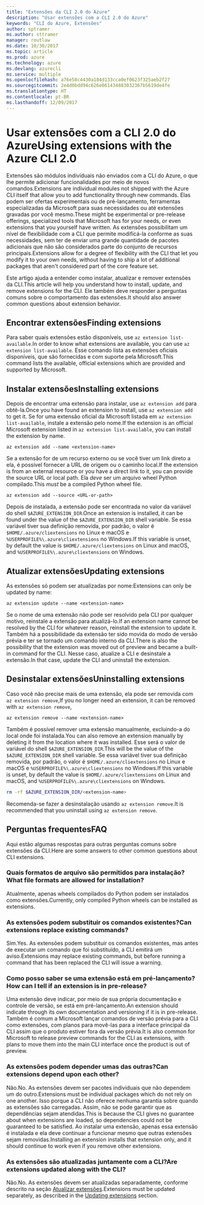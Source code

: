 ```yaml
---
title: "Extensões da CLI 2.0 do Azure"
description: "Usar extensões com a CLI 2.0 do Azure"
keywords: "CLI do Azure, Extensões"
author: sptramer
ms.author: sttramer
manager: routlaw
ms.date: 10/30/2017
ms.topic: article
ms.prod: azure
ms.technology: azure
ms.devlang: azurecli
ms.service: multiple
ms.openlocfilehash: a76e58c4430a184d133cca0ef0623f325aeb2f27
ms.sourcegitcommit: 2e4d0bdd94c626e061434883032367b5619de4fe
ms.translationtype: HT
ms.contentlocale: pt-BR
ms.lasthandoff: 12/09/2017
---
```

# <a name="using-extensions-with-the-azure-cli-20"></a><span data-ttu-id="7d902-104">Usar extensões com a CLI 2.0 do Azure</span><span class="sxs-lookup"><span data-stu-id="7d902-104">Using extensions with the Azure CLI 2.0</span></span>

<span data-ttu-id="7d902-105">Extensões são módulos individuais não enviados com a CLI do Azure, o que lhe permite adicionar funcionalidades por meio de novos comandos.</span><span class="sxs-lookup"><span data-stu-id="7d902-105">Extensions are individual modules not shipped with the Azure CLI itself that allow you to add functionality through new commands.</span></span> <span data-ttu-id="7d902-106">Elas podem ser ofertas experimentais ou de pré-lançamento, ferramentas especializadas da Microsoft para suas necessidades ou até extensões gravadas por você mesmo.</span><span class="sxs-lookup"><span data-stu-id="7d902-106">These might be experimental or pre-release offerings, specialized tools that Microsoft has for your needs, or even extensions that you yourself have written.</span></span> <span data-ttu-id="7d902-107">As extensões possibilitam um nível de flexibilidade com a CLI que permite modificá-la conforme as suas necessidades, sem ter de enviar uma grande quantidade de pacotes adicionais que não são considerados parte do conjunto de recursos principais.</span><span class="sxs-lookup"><span data-stu-id="7d902-107">Extensions allow for a degree of flexibility with the CLI that let you modify it to your own needs, without having to ship a lot of additional packages that aren't considered part of the core feature set.</span></span>

<span data-ttu-id="7d902-108">Este artigo ajuda a entender como instalar, atualizar e remover extensões da CLI.</span><span class="sxs-lookup"><span data-stu-id="7d902-108">This article will help you understand how to install, update, and remove extensions for the CLI.</span></span> <span data-ttu-id="7d902-109">Ele também deve responder a perguntas comuns sobre o comportamento das extensões.</span><span class="sxs-lookup"><span data-stu-id="7d902-109">It should also answer common questions about extension behavior.</span></span>

## <a name="finding-extensions"></a><span data-ttu-id="7d902-110">Encontrar extensões</span><span class="sxs-lookup"><span data-stu-id="7d902-110">Finding extensions</span></span>

<span data-ttu-id="7d902-111">Para saber quais extensões estão disponíveis, use `az extension list-available`.</span><span class="sxs-lookup"><span data-stu-id="7d902-111">In order to know what extensions are available, you can use `az extension list-available`.</span></span> <span data-ttu-id="7d902-112">Esse comando lista as extensões oficiais disponíveis, que são fornecidas e com suporte pela Microsoft.</span><span class="sxs-lookup"><span data-stu-id="7d902-112">This command lists the available, official extensions which are provided and supported by Microsoft.</span></span>

## <a name="installing-extensions"></a><span data-ttu-id="7d902-113">Instalar extensões</span><span class="sxs-lookup"><span data-stu-id="7d902-113">Installing extensions</span></span>

<span data-ttu-id="7d902-114">Depois de encontrar uma extensão para instalar, use `az extension add` para obtê-la.</span><span class="sxs-lookup"><span data-stu-id="7d902-114">Once you have found an extension to install, use `az extension add` to get it.</span></span> <span data-ttu-id="7d902-115">Se for uma extensão oficial da Microsoft listada em `az extension list-available`, instale a extensão pelo nome.</span><span class="sxs-lookup"><span data-stu-id="7d902-115">If the extension is an official Microsoft extension listed in `az extension list-available`, you can install the extension by name.</span></span>

```azurecli
az extension add --name <extension-name>
```

<span data-ttu-id="7d902-116">Se a extensão for de um recurso externo ou se você tiver um link direto a ela, é possível fornecer a URL de origem ou o caminho local.</span><span class="sxs-lookup"><span data-stu-id="7d902-116">If the extension is from an external resource or you have a direct link to it, you can provide the source URL or local path.</span></span> <span data-ttu-id="7d902-117">Ela _deve_ ser um arquivo wheel Python compilado.</span><span class="sxs-lookup"><span data-stu-id="7d902-117">This _must_ be a compiled Python wheel file.</span></span>

```azurecli
az extension add --source <URL-or-path>
```

<span data-ttu-id="7d902-118">Depois de instalada, a extensão pode ser encontrada no valor da variável do shell `$AZURE_EXTENSION_DIR`.</span><span class="sxs-lookup"><span data-stu-id="7d902-118">Once an extension is installed, it can be found under the value of the `$AZURE_EXTENSION_DIR` shell variable.</span></span> <span data-ttu-id="7d902-119">Se essa variável tiver sua definição removida, por padrão, o valor é `$HOME/.azure/cliextensions` no Linux e macOS e `%USERPROFILE%\.azure\cliextensions` no Windows.</span><span class="sxs-lookup"><span data-stu-id="7d902-119">If this variable is unset, by default the value is `$HOME/.azure/cliextensions` on Linux and macOS, and `%USERPROFILE%\.azure\cliextensions` on Windows.</span></span>

## <a name="updating-extensions"></a><span data-ttu-id="7d902-120">Atualizar extensões</span><span class="sxs-lookup"><span data-stu-id="7d902-120">Updating extensions</span></span>

<span data-ttu-id="7d902-121">As extensões só podem ser atualizadas por nome:</span><span class="sxs-lookup"><span data-stu-id="7d902-121">Extensions can only be updated by name:</span></span>

```azurecli
az extension update --name <extension-name>
```

<span data-ttu-id="7d902-122">Se o nome de uma extensão não pode ser resolvido pela CLI por qualquer motivo, reinstale a extensão para atualizá-lo.</span><span class="sxs-lookup"><span data-stu-id="7d902-122">If an extension name cannot be resolved by the CLI for whatever reason, reinstall the extension to update it.</span></span> <span data-ttu-id="7d902-123">Também há a possibilidade da extensão ter sido movida do modo de versão prévia e ter se tornado um comando interno da CLI.</span><span class="sxs-lookup"><span data-stu-id="7d902-123">There is also the possibility that the extension was moved out of preview and became a built-in command for the CLI.</span></span> <span data-ttu-id="7d902-124">Nesse caso, atualize a CLI e desinstale a extensão.</span><span class="sxs-lookup"><span data-stu-id="7d902-124">In that case, update the CLI and uninstall the extension.</span></span>

## <a name="uninstalling-extensions"></a><span data-ttu-id="7d902-125">Desinstalar extensões</span><span class="sxs-lookup"><span data-stu-id="7d902-125">Uninstalling extensions</span></span>

<span data-ttu-id="7d902-126">Caso você não precise mais de uma extensão, ela pode ser removida com `az extension remove`,</span><span class="sxs-lookup"><span data-stu-id="7d902-126">If you no longer need an extension, it can be removed with `az extension remove`,</span></span>

```azurecli
az extension remove --name <extension-name>
```

<span data-ttu-id="7d902-127">Também é possível remover uma extensão manualmente, excluindo-a do local onde foi instalada.</span><span class="sxs-lookup"><span data-stu-id="7d902-127">You can also remove an extension manually by deleting it from the location where it was installed.</span></span> <span data-ttu-id="7d902-128">Esse será o valor de variável do shell `$AZURE_EXTENSION_DIR`.</span><span class="sxs-lookup"><span data-stu-id="7d902-128">This will be the value of the `$AZURE_EXTENSION_DIR` shell variable.</span></span> <span data-ttu-id="7d902-129">Se essa variável tiver sua definição removida, por padrão, o valor é `$HOME/.azure/cliextensions` no Linux e macOS e `%USERPROFILE%\.azure\cliextensions` no Windows.</span><span class="sxs-lookup"><span data-stu-id="7d902-129">If this variable is unset, by default the value is `$HOME/.azure/cliextensions` on Linux and macOS, and `%USERPROFILE%\.azure\cliextensions` on Windows.</span></span>

```bash
rm -rf $AZURE_EXTENSION_DIR/<extension-name>
```

<span data-ttu-id="7d902-130">Recomenda-se fazer a desinstalação usando `az extension remove`.</span><span class="sxs-lookup"><span data-stu-id="7d902-130">It is recommended that you uninstall using `az extension remove`.</span></span>

## <a name="faq"></a><span data-ttu-id="7d902-131">Perguntas frequentes</span><span class="sxs-lookup"><span data-stu-id="7d902-131">FAQ</span></span>

<span data-ttu-id="7d902-132">Aqui estão algumas respostas para outras perguntas comuns sobre extensões da CLI.</span><span class="sxs-lookup"><span data-stu-id="7d902-132">Here are some answers to other common questions about CLI extensions.</span></span>

### <a name="what-file-formats-are-allowed-for-installation"></a><span data-ttu-id="7d902-133">Quais formatos de arquivo são permitidos para instalação?</span><span class="sxs-lookup"><span data-stu-id="7d902-133">What file formats are allowed for installation?</span></span>

<span data-ttu-id="7d902-134">Atualmente, apenas wheels compilados do Python podem ser instalados como extensões.</span><span class="sxs-lookup"><span data-stu-id="7d902-134">Currently, only compiled Python wheels can be installed as extensions.</span></span>

### <a name="can-extensions-replace-existing-commands"></a><span data-ttu-id="7d902-135">As extensões podem substituir os comandos existentes?</span><span class="sxs-lookup"><span data-stu-id="7d902-135">Can extensions replace existing commands?</span></span>

<span data-ttu-id="7d902-136">Sim.</span><span class="sxs-lookup"><span data-stu-id="7d902-136">Yes.</span></span> <span data-ttu-id="7d902-137">As extensões podem substituir os comandos existentes, mas antes de executar um comando que foi substituído, a CLI emitirá um aviso.</span><span class="sxs-lookup"><span data-stu-id="7d902-137">Extensions may replace existing commands, but before running a command that has been replaced the CLI will issue a warning.</span></span>

### <a name="how-can-i-tell-if-an-extension-is-in-pre-release"></a><span data-ttu-id="7d902-138">Como posso saber se uma extensão está em pré-lançamento?</span><span class="sxs-lookup"><span data-stu-id="7d902-138">How can I tell if an extension is in pre-release?</span></span>

<span data-ttu-id="7d902-139">Uma extensão deve indicar, por meio de sua própria documentação e controle de versão, se está em pré-lançamento.</span><span class="sxs-lookup"><span data-stu-id="7d902-139">An extension should indicate through its own documentation and versioning if it is in pre-release.</span></span> <span data-ttu-id="7d902-140">Também é comum a Microsoft lançar comandos de versão prévia para a CLI como extensões, com planos para movê-las para a interface principal da CLI assim que o produto estiver fora da versão prévia.</span><span class="sxs-lookup"><span data-stu-id="7d902-140">It is also common for Microsoft to release preview commands for the CLI as extensions, with plans to move them into the main CLI interface once the product is out of preview.</span></span>

### <a name="can-extensions-depend-upon-each-other"></a><span data-ttu-id="7d902-141">As extensões podem depender umas das outras?</span><span class="sxs-lookup"><span data-stu-id="7d902-141">Can extensions depend upon each other?</span></span>

<span data-ttu-id="7d902-142">Não.</span><span class="sxs-lookup"><span data-stu-id="7d902-142">No.</span></span> <span data-ttu-id="7d902-143">As extensões devem ser pacotes individuais que não dependem um do outro.</span><span class="sxs-lookup"><span data-stu-id="7d902-143">Extensions must be individual packages which do not rely on one another.</span></span> <span data-ttu-id="7d902-144">Isso porque a CLI não oferece nenhuma garantia sobre quando as extensões são carregadas. Assim, não se pode garantir que as dependências sejam atendidas.</span><span class="sxs-lookup"><span data-stu-id="7d902-144">This is because the CLI gives no guarantee about when extensions are loaded, so dependencies could not be guaranteed to be satisfied.</span></span> <span data-ttu-id="7d902-145">Ao instalar uma extensão, apenas essa extensão é instalada e ela deve continuar a funcionar mesmo que outras extensões sejam removidas.</span><span class="sxs-lookup"><span data-stu-id="7d902-145">Installing an extension installs that extension only, and it should continue to work even if you remove other extensions.</span></span>

### <a name="are-extensions-updated-along-with-the-cli"></a><span data-ttu-id="7d902-146">As extensões são atualizadas juntamente com a CLI?</span><span class="sxs-lookup"><span data-stu-id="7d902-146">Are extensions updated along with the CLI?</span></span>

<span data-ttu-id="7d902-147">Não.</span><span class="sxs-lookup"><span data-stu-id="7d902-147">No.</span></span> <span data-ttu-id="7d902-148">As extensões devem ser atualizadas separadamente, conforme descrito na seção [Atualizar extensões](#updating-extensions).</span><span class="sxs-lookup"><span data-stu-id="7d902-148">Extensions must be updated separately, as described in the [Updating extensions](#updating-extensions) section.</span></span>
